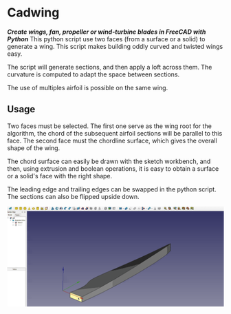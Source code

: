 # Cadwing
_**Create wings, fan, propeller or wind-turbine blades in FreeCAD with Python**_
This python script use two faces (from a surface or a solid) to generate a wing. 
This script makes building oddly curved and twisted wings easy.

The script will generate sections, and then apply a loft across them.
The curvature is computed to adapt the space between sections.

The use of multiples airfoil is possible on the same wing.

## Usage
Two faces must be selected. 
The first one serve as the wing root for the algorithm,
the chord of the subsequent airfoil sections will be parallel to this face.
The second face must the chordline surface, which gives the overall shape of the wing.

The chord surface can easily be drawn with the sketch workbench,
and then, using extrusion and boolean operations, it is easy to obtain a surface or a solid's face with the right shape.

The leading edge and trailing edges can be swapped in the python script.
The sections can also be flipped upside down.

![GIF example](wingexample.gif)

